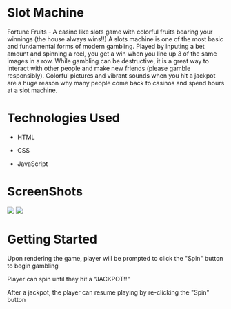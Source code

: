 # Slot Machine
Fortune Fruits - A casino like slots game with colorful fruits bearing your winnings (the house always wins!!)
A slots machine is one of the most basic and fundamental forms of modern gambling. Played by inputing a bet amount and spinning a reel, you get a win when you line up 3 of the same images in a row. While gambling can be destructive, it is a great way to interact with other people and make new friends (please gamble responsibly). Colorful pictures and vibrant sounds when you hit a jackpot are a huge reason why many people come back to casinos and spend hours at a slot machine.

# Technologies Used

- HTML

- CSS

- JavaScript

# ScreenShots

<img src="https://i.gyazo.com/cec538dd2134d8394ab40092b1c194a6.jpg">
<img src="https://i.gyazo.com/2e5804b0ae9149815d947fa1692f5f7b.jpg">

# Getting Started

Upon rendering the game, player will be prompted to click the "Spin" button to begin gambling

Player can spin until they hit a "JACKPOT!!"

After a jackpot, the player can resume playing by re-clicking the "Spin" button




























